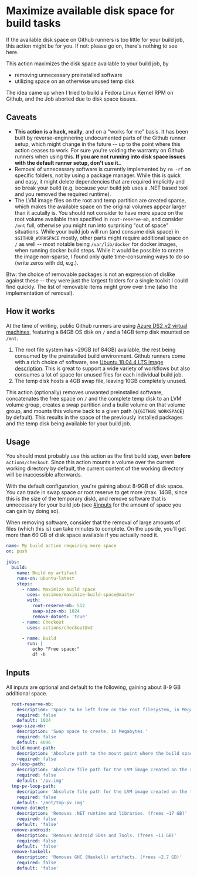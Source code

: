 # Maximize available disk space for build tasks

If the available disk space on Github runners is too little for your build job, this action might be for you.
If not: please go on, there's nothing to see here.

This action maximizes the disk space available to your build job, by

- removing unnecessary preinstalled software
- utilizing space on an otherwise unused temp disk

The idea came up when I tried to build a Fedora Linux Kernel RPM on Github, and the Job aborted due to disk space issues.

## Caveats

- **This action is a hack, really**, and on a "works for me" basis. It has been built by reverse-enginnering undocumented parts of the Github runner setup, which might change in the future -- up to the point where this action ceases to work. For sure you're voiding the warranty on Github runners when using this. **If you are not running into disk space issues with the default runner setup, don't use it.**.
- Removal of unnecessary software is currently implemented by `rm -rf` on specific folders, not by using a package manager. While this is quick and easy, it might delete dependencies that are required implicitly and so break your build (e.g. because your build job uses a .NET based tool and you removed the required runtime).
- The LVM image files on the root and temp partition are created sparse, which makes the available space on the original volumes appear larger than it acutally is. You should not consider to have more space on the root volume available than specified in `root-reserve-mb`, and consider `/mnt` full, otherwise you might run into surprising "out of space" situations. While your build job will run (and consume disk space) in `$GITHUB_WORKSPACE` mostly, other parts might require additional space on `/` as well -- most notable being `/var/lib/docker` for docker images, when running docker build steps. While it would be possible to create the image non-sparse, I found only quite time-consuming ways to do so (write zeros with dd, e.g.).

Btw: the choice of removable packages is not an expression of dislike against these -- they were just the largest folders for a single toolkit I could find quickly. The list of removable items might grow over time (also the implementation of removal).

## How it works

At the time of writing, public Github runners are using [Azure DS2_v2 virtual machines](https://docs.microsoft.com/en-us/azure/virtual-machines/dv2-dsv2-series#dsv2-series), featuring a 84GB OS disk on `/` and a 14GB temp disk mounted on `/mnt`.

1. The root file system has ~29GB (of 84GB) available, the rest being consumed by the preinstalled build environment. Github runners come with a rich choice of software, see [Ubuntu 18.04.4 LTS image description](https://github.com/actions/virtual-environments/blob/ubuntu18/20200806.0/images/linux/Ubuntu1804-README.md). This is great to support a wide variety of workflows but also consumes a lot of space for unused files for each individual build job.
2. The temp disk hosts a 4GB swap file, leaving 10GB completely unused.

This action (optionally) removes unwanted preinstalled software, concatenates the free space on `/` and the complete temp disk to an LVM volume group, creates a swap partition and a build volume on that volume group, and mounts this volume back to a given path (`${GITHUB_WORKSPACE}` by default). This results in the space of the previously installed packages and the temp disk being available for your build job.

## Usage

You should most probably use this action as the first build step, even **before** `actions/checkout`. Since this action mounts a volume over the current working directory by default, the current content of the working directory will be inaccessible afterwards.

With the default configuration, you're gaining about 8-9GB of disk space. You can trade in swap space or root reserve to get more (max. 14GB, since this is the size of the temporary disk), and remove software that is unnecessary for your build job (see [#inputs](#inputs) for the amount of space you can gain by doing so).

When removing software, consider that the removal of large amounts of files (which this is) can take minutes to complete. On the upside, you'll get more than 60 GB of disk space available if you actually need it.

```yaml
name: My build action requiring more space
on: push

jobs:
  build:
    name: Build my artifact
    runs-on: ubuntu-latest
    steps:
      - name: Maximize build space
        uses: easimon/maximize-build-space@master
        with:
          root-reserve-mb: 512
          swap-size-mb: 1024
          remove-dotnet: 'true'
      - name: Checkout
        uses: actions/checkout@v2

      - name: Build
        run: |
          echo "Free space:"
          df -h
```

## Inputs

All inputs are optional and default to the following, gaining about 8-9 GB additional space.

```yaml
  root-reserve-mb:
    description: 'Space to be left free on the root filesystem, in Megabytes.'
    required: false
    default: 1024
  swap-size-mb:
    description: 'Swap space to create, in Megabytes.'
    required: false
    default: 4096
  build-mount-path:
    description: 'Absolute path to the mount point where the build space will be available, defaults to $GITHUB_WORKSPACE if unset.'
    required: false
  pv-loop-path:
    description: 'Absolute file path for the LVM image created on the root filesystem, the default is usually fine.'
    required: false
    default: '/pv.img'
  tmp-pv-loop-path:
    description: 'Absolute file path for the LVM image created on the temp filesystem, the default is usually fine. Must reside on /mnt'
    required: false
    default: '/mnt/tmp-pv.img'
  remove-dotnet:
    description: 'Removes .NET runtime and libraries. (frees ~17 GB)'
    required: false
    default: 'false'
  remove-android:
    description: 'Removes Android SDKs and Tools. (frees ~11 GB)'
    required: false
    default: 'false'
  remove-haskell:
    description: 'Removes GHC (Haskell) artifacts. (frees ~2.7 GB)'
    required: false
    default: 'false'
```
